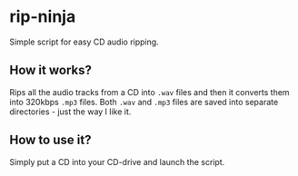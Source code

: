 # rip-ninja
Simple script for easy CD audio ripping.

## How it works?
Rips all the audio tracks from a CD into `.wav` files and then it converts them into 320kbps `.mp3` files.
Both `.wav` and `.mp3` files are saved into separate directories - just the way I like it.

## How to use it?
Simply put a CD into your CD-drive and launch the script.
